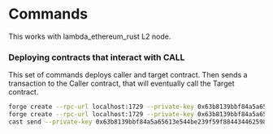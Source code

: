# Commands
This works with lambda_ethereum_rust L2 node.

### Deploying contracts that interact with CALL

This set of commands deploys caller and target contract. Then sends a transaction to the Caller contract, that will eventually call the Target contract.

```bash
forge create --rpc-url localhost:1729 --private-key 0x63b8139bbf84a5a65613e544be239f59f884434462598bd8bfe9f2c9045aa336 Caller;
forge create --rpc-url localhost:1729 --private-key 0x63b8139bbf84a5a65613e544be239f59f884434462598bd8bfe9f2c9045aa336 Target;
cast send --private-key 0x63b8139bbf84a5a65613e544be239f59f884434462598bd8bfe9f2c9045aa336 --gas-limit 1000000 --rpc-url http://localhost:1729 0x22d4029Da0C0ebE2214E0f1Dbc71757f1C453Af8 "callSetValue(address,uint)" "0xF52A5DE525D4AFc71B71F9cf3DBc21e2b5DfE482" "42"
```

